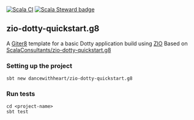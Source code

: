 [![Scala CI](https://github.com/dancewithheart/zio-scala3-quickstart.g8/actions/workflows/scala.yml/badge.svg?branch=master)](https://github.com/dancewithheart/zio-scala3-quickstart.g8/actions/workflows/scala.yml?query=branch%3Amaster) [![Scala Steward badge](https://img.shields.io/badge/Scala_Steward-helping-blue.svg?style=flat&logo=data:image/png;base64,iVBORw0KGgoAAAANSUhEUgAAAA4AAAAQCAMAAAARSr4IAAAAVFBMVEUAAACHjojlOy5NWlrKzcYRKjGFjIbp293YycuLa3pYY2LSqql4f3pCUFTgSjNodYRmcXUsPD/NTTbjRS+2jomhgnzNc223cGvZS0HaSD0XLjbaSjElhIr+AAAAAXRSTlMAQObYZgAAAHlJREFUCNdNyosOwyAIhWHAQS1Vt7a77/3fcxxdmv0xwmckutAR1nkm4ggbyEcg/wWmlGLDAA3oL50xi6fk5ffZ3E2E3QfZDCcCN2YtbEWZt+Drc6u6rlqv7Uk0LdKqqr5rk2UCRXOk0vmQKGfc94nOJyQjouF9H/wCc9gECEYfONoAAAAASUVORK5CYII=)](https://scala-steward.org)

## zio-dotty-quickstart.g8

A [Giter8][g8] template for a basic Dotty application build using [ZIO]
Based on [ScalaConsultants/zio-dotty-quickstart.g8]

### Setting up the project

```shell script
sbt new dancewithheart/zio-dotty-quickstart.g8
```

### Run tests

```shell script
cd <project-name>
sbt test
```

[g8]: http://www.foundweekends.org/giter8/
[zio]: https://zio.dev/
[ScalaConsultants/zio-dotty-quickstart.g8]: https://github.com/ScalaConsultants/zio-dotty-quickstart.g8
